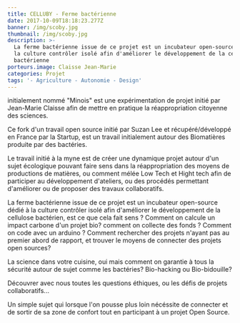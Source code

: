 ```yaml
---
title: CELLUBY - Ferme bactérienne
date: 2017-10-09T18:18:23.277Z
banner: /img/scoby.jpg
thumbnail: /img/scoby.jpg
description: >-
  La ferme bactérienne issue de ce projet est un incubateur open-source dédié à
  la culture contrôler isolé afin d'améliorer le développement de la cellulose
  bactérienne
porteurs.image: Claisse Jean-Marie
categories: Projet
tags: '- Agriculture - Autonomie - Design'
---
```

initialement nommé "Minois" est une expérimentation de projet initié par Jean-Marie Claisse afin de mettre en pratique la réappropriation citoyenne des sciences.

Ce fork d'un travail open source initié par Suzan Lee et récupéré/développé en France par la Startup, est un travail initialement autour des Biomatières produite par des bactéries.

Le travail initié à la myne est de créer une dynamique projet autour d'un sujet écologique pouvant faire sens dans la réappropriation des moyens de productions de matières, ou comment mélée Low Tech et Hight tech afin de participer au développement d'ateliers, ou des procédés permettant d'améliorer ou de proposer des travaux collaboratifs.

La ferme bactérienne issue de ce projet est un incubateur open-source dédié à la culture contrôler isolé afin d'améliorer le développement de la cellulose bactérien, est ce que cela fait sens ? Comment on calcule un impact carbone d'un projet bio? comment on collecte des fonds ? Comment on code avec un arduino ? Comment rechercher des projets n'ayant pas au premier abord de rapport, et trouver le moyens de connecter des projets open sources?

La science dans votre cuisine, oui mais comment on garantie à tous la sécurité autour de sujet comme les bactéries? Bio-hacking ou Bio-bidouille?

Découvrer avec nous toutes les questions éthiques, ou les défis de projets collaboratifs...

Un simple sujet qui lorsque l'on pousse plus loin nécéssite de connecter et de sortir de sa zone de confort tout en participant à un projet Open Source.

